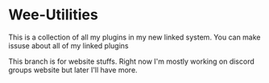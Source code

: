 # Wee-Utilities
This is a collection of all my plugins in my new linked system.
You can make issuse about all of my linked plugins

This branch is for website stuffs. Right now I'm mostly working on discord groups website but later I'll have more.
